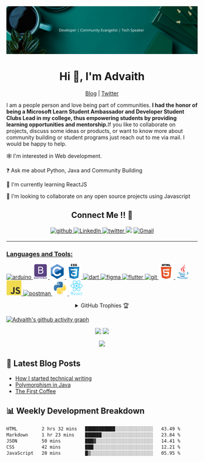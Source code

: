 <head><link rel="stylesheet" href="https://cdnjs.cloudflare.com/ajax/libs/font-awesome/4.7.0/css/font-awesome.min.css"></head>

<!--<h3 align="center">Aspiring Full Stack Developer | Community Evangelist | Story Teller</h3>-->
<img src="/media/banner.png">
<h1 align="center">Hi 👋, I'm Advaith</h1>
<p align="center">
<a href="https://blog.advaith.tech/">Blog</a> | <a href="https://twitter.com/advaith_u">Twitter</a>
</p>

<!--<img src="https://media.giphy.com/media/26tn33aiTi1jkl6H6/giphy.gif" align="left">-->


<!--<p>I am an aspiring full stack developer from Mar Baselios College of Engineering and Technology current;y pursuing the third year of Computer Science Engineering. I have experience working with Java, Python, and Machine Learning.</p>-->


<p>I am a people person and love being part of communities. <strong>I had the honor of being a Microsoft Learn Student Ambassador and Developer Student Clubs Lead in my college, thus empowering students by providing learning opportunities and mentorship.</strong>If you like to collaborate on projects, discuss some ideas or products, or want to know more about community building or student programs just reach out to me via mail.  I would be happy to help.</p>



🕸️ I'm interested in Web development.

❓ Ask me about Python, Java and Community Building

📖 I'm currently learning ReactJS

🤝 I'm looking to collaborate on any open source projects using Javascript

<h2 align="center">Connect Me !! 🤝</h2> 

<p align="center">
<a href="https://github.com/advaith-unnikrishnan" target="_blank">
<img src=https://img.shields.io/badge/github-%2324292e.svg?&style=for-the-badge&logo=github&logoColor=white alt=github style="margin-bottom: 5px;" />
</a>
<a href="https://www.linkedin.com/in/advaithu/" target="_blank">
<img alt="LinkedIn" src="https://img.shields.io/badge/linkedin%20-%230077B5.svg?&style=for-the-badge&logo=linkedin&logoColor=white"/>
</a>
<a href="https://twitter.com/advaith_u" target="_blank">
<img src=https://img.shields.io/badge/twitter-%2300acee.svg?&style=for-the-badge&logo=twitter&logoColor=white alt=twitter style="margin-bottom: 5px;" />
</a>
<a href="https://blog.advaith.tech/">
<img src="https://img.shields.io/badge/Hashnode-2962FF?style=for-the-badge&logo=hashnode&logoColor=white"></a>
<a href="mailto:advaithunni2000@gmail.com">
<img alt="Gmail" src="https://img.shields.io/badge/Gmail-D14836?style=for-the-badge&logo=gmail&logoColor=white" />
</p> 

----

<h3 align="left">Languages and Tools:</h3>
<p align="left"> <a href="https://www.arduino.cc/" target="_blank"> <img src="https://cdn.worldvectorlogo.com/logos/arduino-1.svg" alt="arduino" width="40" height="40"/> </a> <a href="https://getbootstrap.com" target="_blank"> <img src="https://raw.githubusercontent.com/devicons/devicon/master/icons/bootstrap/bootstrap-plain-wordmark.svg" alt="bootstrap" width="40" height="40"/> </a> <a href="https://www.cprogramming.com/" target="_blank"> <img src="https://raw.githubusercontent.com/devicons/devicon/master/icons/c/c-original.svg" alt="c" width="40" height="40"/> </a> <a href="https://www.w3schools.com/css/" target="_blank"> <img src="https://raw.githubusercontent.com/devicons/devicon/master/icons/css3/css3-original-wordmark.svg" alt="css3" width="40" height="40"/> </a> <a href="https://dart.dev" target="_blank"> <img src="https://www.vectorlogo.zone/logos/dartlang/dartlang-icon.svg" alt="dart" width="40" height="40"/> </a> <a href="https://www.figma.com/" target="_blank"> <img src="https://www.vectorlogo.zone/logos/figma/figma-icon.svg" alt="figma" width="40" height="40"/> </a> <a href="https://flutter.dev" target="_blank"> <img src="https://www.vectorlogo.zone/logos/flutterio/flutterio-icon.svg" alt="flutter" width="40" height="40"/> </a> <a href="https://git-scm.com/" target="_blank"> <img src="https://www.vectorlogo.zone/logos/git-scm/git-scm-icon.svg" alt="git" width="40" height="40"/> </a> <a href="https://www.w3.org/html/" target="_blank"> <img src="https://raw.githubusercontent.com/devicons/devicon/master/icons/html5/html5-original-wordmark.svg" alt="html5" width="40" height="40"/> </a> <a href="https://www.java.com" target="_blank"> <img src="https://raw.githubusercontent.com/devicons/devicon/master/icons/java/java-original.svg" alt="java" width="40" height="40"/> </a> <a href="https://developer.mozilla.org/en-US/docs/Web/JavaScript" target="_blank"> <img src="https://raw.githubusercontent.com/devicons/devicon/master/icons/javascript/javascript-original.svg" alt="javascript" width="40" height="40"/> </a> <a href="https://postman.com" target="_blank"> <img src="https://www.vectorlogo.zone/logos/getpostman/getpostman-icon.svg" alt="postman" width="40" height="40"/> </a> <a href="https://www.python.org" target="_blank"> <img src="https://raw.githubusercontent.com/devicons/devicon/master/icons/python/python-original.svg" alt="python" width="40" height="40"/> </a> <a href="https://reactjs.org/" target="_blank"> <img src="https://raw.githubusercontent.com/devicons/devicon/master/icons/react/react-original-wordmark.svg" alt="react" width="40" height="40"/> </a> </p>

<details align="center">
  <summary>GitHub Trophies 🏆</summary>
<p align="center">
  <a href="https://github.com/ryo-ma/github-profile-trophy" target="_blank">
    <img src="https://github-profile-trophy.vercel.app/?username=advaith-unnikrishnan&theme=gruvbox"/>
  </a>
</p>
</details>

[![Advaith's github activity graph](https://activity-graph.herokuapp.com/graph?username=advaith-unnikrishnan&theme=xcode)](https://github.com/advaith-unnikrishnan)

<p align = "center">
  <img src = "https://github-readme-stats.vercel.app/api?username=advaith-unnikrishnan&show_icons=true&theme=radical&line_height=27">
  <img src = "https://github-readme-stats.vercel.app/api/top-langs/?username=advaith-unnikrishnan&theme=radical">
</p>
<p align = "center">
<img width="50%" src="https://github-readme-streak-stats.herokuapp.com/?user=advaith-unnikrishnan&show_icons=true&locale=en&layout=compact&theme=radical&line_height=0" />
</p>

## 📖 Latest Blog Posts
<!-- BLOG-POST-LIST:START -->
- [How I started technical writing](https://blog.advaith.tech/how-i-started-technical-writing)
- [Polymorphism in Java](https://blog.advaith.tech/polymorphism-in-java)
- [The First Coffee](https://blog.advaith.tech/the-first-coffee)
<!-- BLOG-POST-LIST:END -->


## 📊 Weekly Development Breakdown


<!--START_SECTION:waka-->
```text
HTML         2 hrs 32 mins   ███████████░░░░░░░░░░░░░░   43.49 % 
Markdown     1 hr 23 mins    ██████░░░░░░░░░░░░░░░░░░░   23.84 % 
JSON         50 mins         ███▓░░░░░░░░░░░░░░░░░░░░░   14.41 % 
CSS          42 mins         ███░░░░░░░░░░░░░░░░░░░░░░   12.21 % 
JavaScript   20 mins         █▒░░░░░░░░░░░░░░░░░░░░░░░   05.95 % 
```
<!--END_SECTION:waka-->
